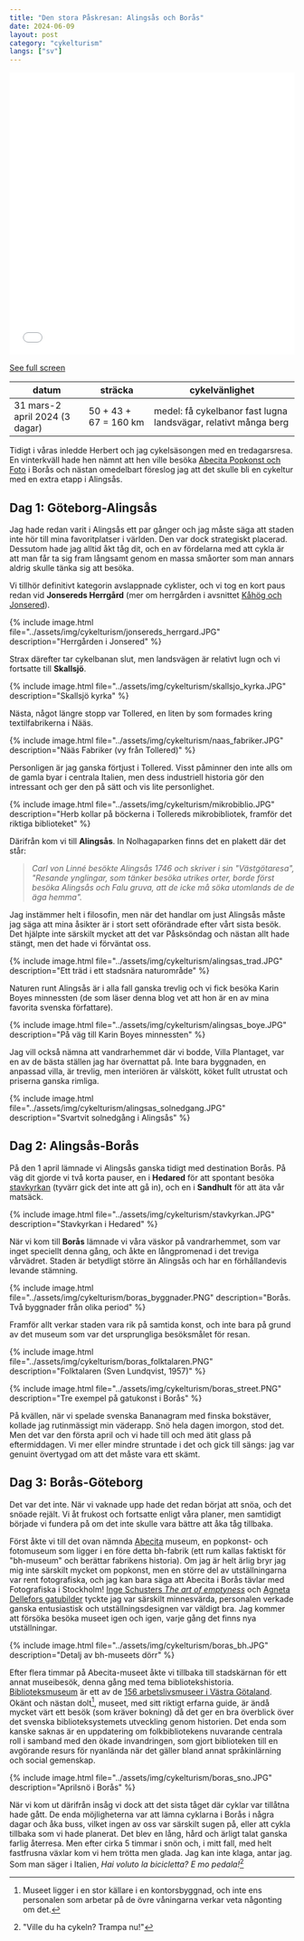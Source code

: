 ```yaml
---
title: "Den stora Påskresan: Alingsås och Borås"
date: 2024-06-09
layout: post
category: "cykelturism"
langs: ["sv"]
---
```


<iframe width="100%" height="500px" frameborder="0" allowfullscreen allow="geolocation" src="//umap.openstreetmap.fr/en/map/den-stora-paskresan-alingsas-och-boras_1080719?scaleControl=false&miniMap=false&scrollWheelZoom=false&zoomControl=true&editMode=disabled&moreControl=true&searchControl=null&tilelayersControl=null&embedControl=null&datalayersControl=true&onLoadPanel=none&captionBar=false&captionMenus=true"></iframe><p><a href="//umap.openstreetmap.fr/en/map/den-stora-paskresan-alingsas-och-boras_1080719?scaleControl=false&miniMap=false&scrollWheelZoom=true&zoomControl=true&editMode=disabled&moreControl=true&searchControl=null&tilelayersControl=null&embedControl=null&datalayersControl=true&onLoadPanel=none&captionBar=false&captionMenus=true">See full screen</a></p>

| datum | sträcka | cykelvänlighet |
| --- | --- | --- |
| 31 mars-2 april 2024 (3 dagar) | 50 + 43 + 67 = 160 km | medel: få cykelbanor fast lugna landsvägar, relativt många berg |

Tidigt i våras inledde Herbert och jag cykelsäsongen med en tredagarsresa.
En vinterkväll hade hen nämnt att hen ville besöka [Abecita Popkonst och Foto](https://www.abecitakonst.se/) i Borås och nästan omedelbart föreslog jag att det skulle bli en cykeltur med en extra etapp i Alingsås.

## Dag 1: Göteborg-Alingsås
Jag hade redan varit i Alingsås ett par gånger och jag måste säga att staden inte hör till mina favoritplatser i världen.
Den var dock strategiskt placerad.
Dessutom hade jag alltid åkt tåg dit, och en av fördelarna med att cykla är att man får ta sig fram långsamt genom en massa småorter som man annars aldrig skulle tänka sig att besöka.

Vi tillhör definitivt kategorin avslappnade cyklister, och vi tog en kort paus redan vid __Jonsereds Herrgård__ (mer om herrgården i avsnittet [Kåhög och Jonsered](jonsered.md)).

{% include image.html file="../assets/img/cykelturism/jonsereds_herrgard.JPG" description="Herrgården i Jonsered" %}

Strax därefter tar cykelbanan slut, men landsvägen är relativt lugn och vi fortsatte till __Skallsjö__.

{% include image.html file="../assets/img/cykelturism/skallsjo_kyrka.JPG" description="Skallsjö kyrka" %}

Nästa, något längre stopp var Tollered, en liten by som formades kring textilfabrikerna i Nääs.

{% include image.html file="../assets/img/cykelturism/naas_fabriker.JPG" description="Nääs Fabriker (vy från Tollered)" %}

Personligen är jag ganska förtjust i Tollered.
Visst påminner den inte alls om de gamla byar i centrala Italien, men dess industriell historia gör den intressant och ger den på sätt och vis lite personlighet.

{% include image.html file="../assets/img/cykelturism/mikrobiblio.JPG" description="Herb kollar på böckerna i Tollereds mikrobibliotek, framför det riktiga biblioteket" %}

Därifrån kom vi till __Alingsås__.
In Nolhagaparken finns det en plakett där det står:

> _Carl von Linné besökte Alingsås 1746 och skriver i sin "Västgötaresa", "Resande ynglingar, som tänker besöka utrikes orter, borde först besöka Alingsås och Falu gruva, att de icke må söka utomlands de de äga hemma"._

Jag instämmer helt i filosofin, men när det handlar om just Alingsås måste jag säga att mina åsikter är i stort sett oförändrade efter vårt sista besök. 
Det hjälpte inte särskilt mycket att det var Påsksöndag och nästan allt hade stängt, men det hade vi förväntat oss.

{% include image.html file="../assets/img/cykelturism/alingsas_trad.JPG" description="Ett träd i ett stadsnära naturområde" %}

Naturen runt Alingsås är i alla fall ganska trevlig och vi fick besöka Karin Boyes minnessten (de som läser denna blog vet att hon är en av mina favorita svenska författare).

{% include image.html file="../assets/img/cykelturism/alingsas_boye.JPG" description="På väg till Karin Boyes minnessten" %}

Jag vill också nämna att vandrarhemmet där vi bodde, Villa Plantaget, var en av de bästa ställen jag har övernattat på.
Inte bara byggnaden, en anpassad villa, är trevlig, men interiören är välskött, köket fullt utrustat och priserna ganska rimliga.

{% include image.html file="../assets/img/cykelturism/alingsas_solnedgang.JPG" description="Svartvit solnedgång i Alingsås" %}

## Dag 2: Alingsås-Borås
På den 1 april lämnade vi Alingsås ganska tidigt med destination Borås.
På väg dit gjorde vi två korta pauser, en i __Hedared__ för att spontant besöka [stavkyrkan](http://apachepersonal.miun.se/~akejohan/hedared.htm) (tyvärr gick det inte att gå in), och en i __Sandhult__ för att äta vår matsäck.

{% include image.html file="../assets/img/cykelturism/stavkyrkan.JPG" description="Stavkyrkan i Hedared" %}

När vi kom till __Borås__ lämnade vi våra väskor på vandrarhemmet, som var inget speciellt denna gång, och åkte en långpromenad i det treviga vårvädret.
Staden är betydligt större än Alingsås och har en förhållandevis levande stämning.

{% include image.html file="../assets/img/cykelturism/boras_byggnader.PNG" description="Borås. Två byggnader från olika period" %}

Framför allt verkar staden vara rik på samtida konst, och inte bara på grund av det museum som var det ursprungliga besöksmålet för resan.

{% include image.html file="../assets/img/cykelturism/boras_folktalaren.PNG" description="Folktalaren (Sven Lundqvist, 1957)" %}

{% include image.html file="../assets/img/cykelturism/boras_street.PNG" description="Tre exempel på gatukonst i Borås" %}

På kvällen, när vi spelade svenska Bananagram med finska bokstäver, kollade jag rutinmässigt min väderapp. 
Snö hela dagen imorgon, stod det.
Men det var den första april och vi hade till och med ätit glass på eftermiddagen.
Vi mer eller mindre struntade i det och gick till sängs: jag var genuint övertygad om att det måste vara ett skämt.

## Dag 3: Borås-Göteborg
Det var det inte.
När vi vaknade upp hade det redan börjat att snöa, och det snöade rejält.
Vi åt frukost och fortsatte enligt våra planer, men samtidigt började vi fundera på om det inte skulle vara bättre att åka tåg tillbaka.

Först åkte vi till det ovan nämnda [Abecita](https://www.abecitakonst.se/) museum, en popkonst- och fotomuseum som ligger i en före detta bh-fabrik (ett rum kallas faktiskt för "bh-museum" och berättar fabrikens historia).
Om jag är helt ärlig bryr jag mig inte särskilt mycket om popkonst, men en större del av utställningarna var rent fotografiska, och jag kan bara säga
att Abecita i Borås tävlar med Fotografiska i Stockholm!
[Inge Schusters _The art of emptyness_](https://www.abecitakonst.se/inge-schuster-the-art-of-emptiness/) och [Agneta Dellefors gatubilder](https://www.abecitakonst.se/mats-alfredsson-presenterar-agneta-dellefors/) tyckte jag var särskilt minnesvärda, personalen verkade ganska entusiastisk och utställningsdesignen var väldigt bra.
Jag kommer att försöka besöka museet igen och igen, varje gång det finns nya utställningar.

{% include image.html file="../assets/img/cykelturism/boras_bh.JPG" description="Detalj av bh-museets dörr" %}

Efter flera timmar på Abecita-museet åkte vi tillbaka till stadskärnan för ett annat museibesök, denna gång med tema bibliotekshistoria. 
[Biblioteksmuseum](https://www.navivast.se/bes%C3%B6ksmal/biblioteksmuseet/) är ett av de [156 arbetslivsmuseer i Västra Götaland](https://www.navivast.se/besoksmal/). 
Okänt och nästan dolt[^1], museet, med sitt riktigt erfarna guide, är ändå mycket värt ett besök (som kräver bokning) då det ger en bra överblick över det svenska biblioteksystemets utveckling genom historien.
Det enda som kanske saknas är en uppdatering om folkbibliotekens nuvarande centrala roll i samband med den ökade invandringen, som gjort biblioteken till en avgörande resurs för nyanlända när det gäller bland annat språkinlärning och social gemenskap.

{% include image.html file="../assets/img/cykelturism/boras_sno.JPG" description="Aprilsnö i Borås" %}

När vi kom ut därifrån insåg vi dock att det sista tåget där cyklar var tillåtna hade gått.
De enda möjligheterna var att lämna cyklarna i Borås i några dagar och åka buss, vilket ingen av oss var särskilt sugen på, eller att cykla tillbaka som vi hade planerat.
Det blev en lång, hård och ärligt talat ganska farlig återresa.
Men efter cirka 5 timmar i snön och, i mitt fall, med helt fastfrusna växlar kom vi hem trötta men glada.
Jag kan inte klaga, antar jag. 
Som man säger i Italien, _Hai voluto la bicicletta? E mo pedala!_[^2]

[^1]: Museet ligger i en stor källare i en kontorsbyggnad, och inte ens personalen som arbetar på de övre våningarna verkar veta någonting om det. 
[^2]: "Ville du ha cykeln? Trampa nu!"
